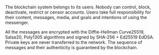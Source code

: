 The blockchain system belongs to its users. Nobody can control, block, deactivate, restrict or censor accounts. Users take full responsibility for their content, messages, media, and goals and intentions of using the messenger.

All the messages are encrypted with the Diffie-Hellman Curve25519, Salsa20, Poly1305 algorithms and signed by SHA-256 + Ed25519 EdDSA. Private keys are never transferred to the network. The sequence of messages and their authenticity is guaranteed by the blockchain.
